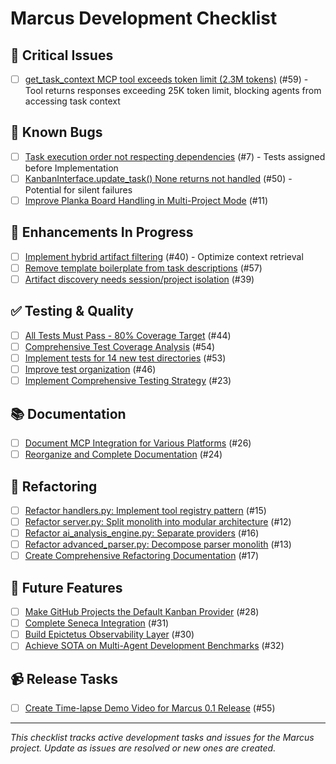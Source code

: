 # Marcus Development Checklist

## 🔴 Critical Issues

- [ ] [get_task_context MCP tool exceeds token limit (2.3M tokens)](https://github.com/lwgray/marcus/issues/59) (#59) - Tool returns responses exceeding 25K token limit, blocking agents from accessing task context

## 🐛 Known Bugs

- [ ] [Task execution order not respecting dependencies](https://github.com/lwgray/marcus/issues/7) (#7) - Tests assigned before Implementation
- [ ] [KanbanInterface.update_task() None returns not handled](https://github.com/lwgray/marcus/issues/50) (#50) - Potential for silent failures
- [ ] [Improve Planka Board Handling in Multi-Project Mode](https://github.com/lwgray/marcus/issues/11) (#11)

## 🚀 Enhancements In Progress

- [ ] [Implement hybrid artifact filtering](https://github.com/lwgray/marcus/issues/40) (#40) - Optimize context retrieval
- [ ] [Remove template boilerplate from task descriptions](https://github.com/lwgray/marcus/issues/57) (#57)
- [ ] [Artifact discovery needs session/project isolation](https://github.com/lwgray/marcus/issues/39) (#39)

## ✅ Testing & Quality

- [ ] [All Tests Must Pass - 80% Coverage Target](https://github.com/lwgray/marcus/issues/44) (#44)
- [ ] [Comprehensive Test Coverage Analysis](https://github.com/lwgray/marcus/issues/54) (#54)
- [ ] [Implement tests for 14 new test directories](https://github.com/lwgray/marcus/issues/53) (#53)
- [ ] [Improve test organization](https://github.com/lwgray/marcus/issues/46) (#46)
- [ ] [Implement Comprehensive Testing Strategy](https://github.com/lwgray/marcus/issues/23) (#23)

## 📚 Documentation

- [ ] [Document MCP Integration for Various Platforms](https://github.com/lwgray/marcus/issues/26) (#26)
- [ ] [Reorganize and Complete Documentation](https://github.com/lwgray/marcus/issues/24) (#24)

## 🔧 Refactoring

- [ ] [Refactor handlers.py: Implement tool registry pattern](https://github.com/lwgray/marcus/issues/15) (#15)
- [ ] [Refactor server.py: Split monolith into modular architecture](https://github.com/lwgray/marcus/issues/12) (#12)
- [ ] [Refactor ai_analysis_engine.py: Separate providers](https://github.com/lwgray/marcus/issues/16) (#16)
- [ ] [Refactor advanced_parser.py: Decompose parser monolith](https://github.com/lwgray/marcus/issues/13) (#13)
- [ ] [Create Comprehensive Refactoring Documentation](https://github.com/lwgray/marcus/issues/17) (#17)

## 🎯 Future Features

- [ ] [Make GitHub Projects the Default Kanban Provider](https://github.com/lwgray/marcus/issues/28) (#28)
- [ ] [Complete Seneca Integration](https://github.com/lwgray/marcus/issues/31) (#31)
- [ ] [Build Epictetus Observability Layer](https://github.com/lwgray/marcus/issues/30) (#30)
- [ ] [Achieve SOTA on Multi-Agent Development Benchmarks](https://github.com/lwgray/marcus/issues/32) (#32)

## 📹 Release Tasks

- [ ] [Create Time-lapse Demo Video for Marcus 0.1 Release](https://github.com/lwgray/marcus/issues/55) (#55)

---

*This checklist tracks active development tasks and issues for the Marcus project. Update as issues are resolved or new ones are created.*

